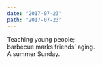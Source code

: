 ```yaml
---
date: "2017-07-23"
path: "2017-07-23"
---
```


Teaching young people;  
barbecue marks friends’ aging.  
A summer Sunday.
